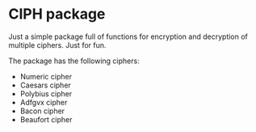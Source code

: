 # CIPH package
Just a simple package full of functions for encryption and decryption of multiple ciphers. Just for fun.

The package has the following ciphers:
- Numeric cipher
- Caesars cipher
- Polybius cipher
- Adfgvx cipher
- Bacon cipher
- Beaufort cipher
